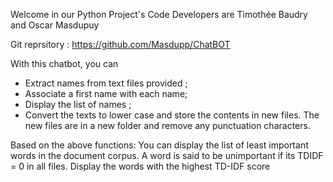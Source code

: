 Welcome in our Python Project's Code
Developers are Timothée Baudry and Oscar Masdupuy 


Git reprsitory : https://github.com/Masdupp/ChatBOT

With this chatbot, you can 
- Extract names from text files provided ;
- Associate a first name with each name;
- Display the list of names ;
- Convert the texts to lower case and store the contents in new files. The new files are in a new folder and remove any punctuation characters.


Based on the above functions:
You can display the list of least important words in the document corpus. A word is said to be unimportant if its TDIDF = 0 in all files.
Display the words with the highest TD-IDF score

